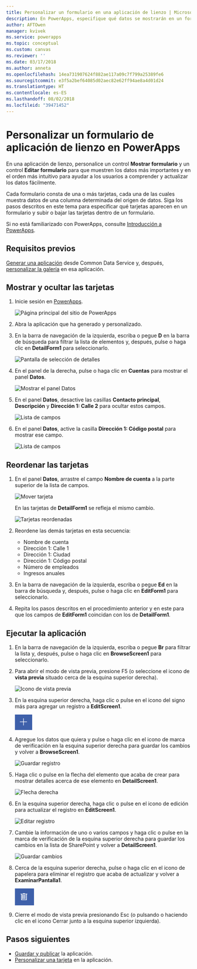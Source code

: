 ```yaml
---
title: Personalizar un formulario en una aplicación de lienzo | Microsoft Docs
description: En PowerApps, especifique qué datos se mostrarán en un formulario de aplicación de lienzo, en qué orden y en qué controles.
author: AFTOwen
manager: kvivek
ms.service: powerapps
ms.topic: conceptual
ms.custom: canvas
ms.reviewer: ''
ms.date: 03/17/2018
ms.author: anneta
ms.openlocfilehash: 14ea731907624f882ae117a09c7f799a25389fe6
ms.sourcegitcommit: e3f5a2bef64085d02aec82e62ff94ae8a4d01d24
ms.translationtype: HT
ms.contentlocale: es-ES
ms.lasthandoff: 08/02/2018
ms.locfileid: "39471452"
---
```

# <a name="customize-a-canvas-app-form-in-powerapps"></a>Personalizar un formulario de aplicación de lienzo en PowerApps

En una aplicación de lienzo, personalice un control **Mostrar formulario** y un control **Editar formulario** para que muestren los datos más importantes y en el orden más intuitivo para ayudar a los usuarios a comprender y actualizar los datos fácilmente.

Cada formulario consta de una o más tarjetas, cada una de las cuales muestra datos de una columna determinada del origen de datos. Siga los pasos descritos en este tema para especificar qué tarjetas aparecen en un formulario y subir o bajar las tarjetas dentro de un formulario.

Si no está familiarizado con PowerApps, consulte [Introducción a PowerApps](getting-started.md).

## <a name="prerequisites"></a>Requisitos previos

[Generar una aplicación](data-platform-create-app.md) desde Common Data Service y, después, [personalizar la galería](customize-layout-sharepoint.md) en esa aplicación.

## <a name="show-and-hide-cards"></a>Mostrar y ocultar las tarjetas

1. Inicie sesión en [PowerApps](http://web.powerapps.com?utm_source=padocs&utm_medium=linkinadoc&utm_campaign=referralsfromdoc).

    ![Página principal del sitio de PowerApps](./media/customize-forms-sharepoint/sign-in.png)


1. Abra la aplicación que ha generado y personalizado.

1. En la barra de navegación de la izquierda, escriba o pegue **D** en la barra de búsqueda para filtrar la lista de elementos y, después, pulse o haga clic en **DetailForm1** para seleccionarlo.

    ![Pantalla de selección de detalles](./media/customize-forms-sharepoint/select-detailform.png)

1. En el panel de la derecha, pulse o haga clic en **Cuentas** para mostrar el panel **Datos**.

    ![Mostrar el panel Datos](./media/customize-forms-sharepoint/show-data-pane.png)

1. En el panel **Datos**, desactive las casillas **Contacto principal**, **Descripción** y **Dirección 1: Calle 2** para ocultar estos campos.

    ![Lista de campos](./media/customize-forms-sharepoint/hide-fields.png)

1.  En el panel **Datos**, active la casilla **Dirección 1: Código postal** para mostrar ese campo.

    ![Lista de campos](./media/customize-forms-sharepoint/show-field.png)

## <a name="reorder-the-cards"></a>Reordenar las tarjetas
1. En el panel **Datos**, arrastre el campo **Nombre de cuenta** a la parte superior de la lista de campos.

    ![Mover tarjeta](./media/customize-forms-sharepoint/move-card.png)

    En las tarjetas de **DetailForm1** se refleja el mismo cambio.

    ![Tarjetas reordenadas](./media/customize-forms-sharepoint/reordered-card.png)

1. Reordene las demás tarjetas en esta secuencia:

    - Nombre de cuenta
    - Dirección 1: Calle 1
    - Dirección 1: Ciudad
    - Dirección 1: Código postal
    - Número de empleados
    - Ingresos anuales

1. En la barra de navegación de la izquierda, escriba o pegue **Ed** en la barra de búsqueda y, después, pulse o haga clic en **EditForm1** para seleccionarlo.

1. Repita los pasos descritos en el procedimiento anterior y en este para que los campos de **EditForm1** coincidan con los de **DetailForm1**.

## <a name="run-the-app"></a>Ejecutar la aplicación
1. En la barra de navegación de la izquierda, escriba o pegue **Br** para filtrar la lista y, después, pulse o haga clic en **BrowseScreen1** para seleccionarlo.

2. Para abrir el modo de vista previa, presione F5 (o seleccione el icono de **vista previa** situado cerca de la esquina superior derecha).

    ![Icono de vista previa](./media/customize-forms-sharepoint/open-preview.png)

3. En la esquina superior derecha, haga clic o pulse en el icono del signo más para agregar un registro a **EditScreen1**.

    ![Agregar registro](./media/customize-forms-sharepoint/add-record.png)

4. Agregue los datos que quiera y pulse o haga clic en el icono de marca de verificación en la esquina superior derecha para guardar los cambios y volver a **BrowseScreen1**.

    ![Guardar registro](./media/customize-forms-sharepoint/save-record.png)

5. Haga clic o pulse en la flecha del elemento que acaba de crear para mostrar detalles acerca de ese elemento en **DetailScreen1**.  

    ![Flecha derecha](./media/customize-forms-sharepoint/right-arrow.png)

6. En la esquina superior derecha, haga clic o pulse en el icono de edición para actualizar el registro en **EditScreen1**.

    ![Editar registro](./media/customize-forms-sharepoint/edit-record.png)

7. Cambie la información de uno o varios campos y haga clic o pulse en la marca de verificación de la esquina superior derecha para guardar los cambios en la lista de SharePoint y volver a **DetailScreen1**.  

    ![Guardar cambios](./media/customize-forms-sharepoint/save-record.png)

8. Cerca de la esquina superior derecha, pulse o haga clic en el icono de papelera para eliminar el registro que acaba de actualizar y volver a **ExaminarPantalla1**.

    ![Eliminar registro](./media/customize-forms-sharepoint/delete-record.png)

9. Cierre el modo de vista previa presionando Esc (o pulsando o haciendo clic en el icono Cerrar junto a la esquina superior izquierda).

## <a name="next-steps"></a>Pasos siguientes
- [Guardar y publicar](save-publish-app.md) la aplicación.
- [Personalizar una tarjeta](customize-card.md) en la aplicación.

